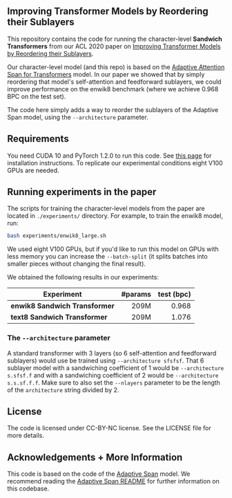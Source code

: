 
## Improving Transformer Models by Reordering their Sublayers

This repository contains the code for running the character-level **Sandwich Transformers** from our ACL 2020 paper on [Improving Transformer Models by Reordering their Sublayers](https://ofir.io/sandwich_transformer.pdf). 

Our character-level model (and this repo) is based on the  [Adaptive Attention Span for Transformers](https://arxiv.org/abs/1905.07799) model. In our paper we showed that by simply reordering that model's self-attention and feedforward sublayers, we could improve performance on the enwik8 benchmark (where we achieve 0.968 BPC on the test set). 

The code here simply adds a way to reorder the sublayers of the Adaptive Span model, using the `--architecture` parameter. 



## Requirements
You need CUDA 10 and PyTorch 1.2.0 to run this code. See [this page](https://pytorch.org/get-started/previous-versions/https://pytorch.org/get-started/previous-versions/) for installation instructions. To replicate our experimental conditions eight V100 GPUs are needed. 

## Running experiments in the paper
The scripts for training the character-level models from the paper are located in `./experiments/` directory. For example, to train the enwik8 model, run:
```bash
bash experiments/enwik8_large.sh
```

We used eight V100 GPUs, but if you'd like to run this model on GPUs with less memory you can increase the `--batch-split`  (it splits batches into smaller pieces without changing the final result).

We  obtained the following results in our experiments:

| Experiment | #params |  test (bpc) |
| ---------- | ---:| ----:|
| **enwik8 Sandwich Transformer**| 209M |  0.968 |
| **text8 Sandwich Transformer** | 209M | 1.076 |


### The `--architecture` parameter
A standard transformer with 3 layers (so 6 self-attention and feedforward sublayers) would use be trained using  `--architecture sfsfsf`. That 6 sublayer model with a sandwiching coefficient of 1 would be  `--architecture s.sfsf.f` and with a sandwiching coefficient of 2 would be  `--architecture s.s.sf.f.f`. Make sure to also set the `--nlayers` parameter to be the length of the `architecture` string divided by 2. 


## License
The code is licensed under CC-BY-NC license. See the LICENSE file for more details.

## Acknowledgements + More Information
This code is based on the code of the [Adaptive Span]([https://github.com/facebookresearch/adaptive-span](https://github.com/facebookresearch/adaptive-span)) model. We recommend reading the [Adaptive Span README](https://github.com/facebookresearch/adaptive-span/blob/master/README.md) for further information on this codebase. 
